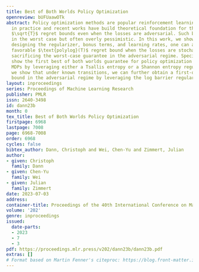 ```yaml
---
title: Best of Both Worlds Policy Optimization
openreview: bUFUaawOTk
abstract: Policy optimization methods are popular reinforcement learning algorithms
  in practice and recent works have build theoretical foundation for them by proving
  $\sqrt{T}$ regret bounds even when the losses are adversarial. Such bounds are tight
  in the worst case but often overly pessimistic. In this work, we show that by carefully
  designing the regularizer, bonus terms, and learning rates, one can achieve a more
  favorable $\text{polylog}(T)$ regret bound when the losses are stochastic, without
  sacrificing the worst-case guarantee in the adversarial regime. Specifically, we
  show the first best of both worlds guarantee for policy optimization in tabular
  MDPs by leveraging either a Tsallis entropy or a Shannon entropy regularizer. Then
  we show that under known transitions, we can further obtain a first-order regret
  bound in the adversarial regime by leveraging the log barrier regularizer.
layout: inproceedings
series: Proceedings of Machine Learning Research
publisher: PMLR
issn: 2640-3498
id: dann23b
month: 0
tex_title: Best of Both Worlds Policy Optimization
firstpage: 6968
lastpage: 7008
page: 6968-7008
order: 6968
cycles: false
bibtex_author: Dann, Christoph and Wei, Chen-Yu and Zimmert, Julian
author:
- given: Christoph
  family: Dann
- given: Chen-Yu
  family: Wei
- given: Julian
  family: Zimmert
date: 2023-07-03
address: 
container-title: Proceedings of the 40th International Conference on Machine Learning
volume: '202'
genre: inproceedings
issued:
  date-parts:
  - 2023
  - 7
  - 3
pdf: https://proceedings.mlr.press/v202/dann23b/dann23b.pdf
extras: []
# Format based on Martin Fenner's citeproc: https://blog.front-matter.io/posts/citeproc-yaml-for-bibliographies/
---
```

